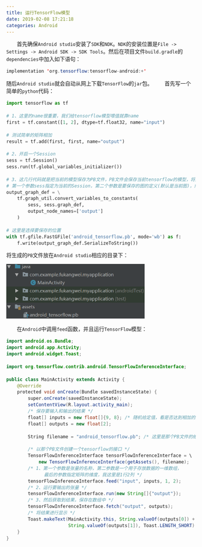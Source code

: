 ```yaml
---
title: 运行TensorFlow模型
date: 2019-02-08 17:21:18
categories: Android
---
```

&emsp;&emsp;首先确保`Android studio`安装了`SDK`和`NDK`。`NDK`的安装位置是`File -> Settings -> Android SDK -> SDK Tools`。然后在项目文件`build.gradle`的`dependencies`中加入如下语句：

``` java
implementation 'org.tensorflow:tensorflow-android:+'
```

随后`Android studio`就会自动从网上下载`TensorFlow`的`jar`包。
&emsp;&emsp;首先写一个简单的`python`代码：

``` python
import tensorflow as tf
​
# 1、这里的name很重要，我们给tensorflow模型喂值就靠name
first = tf.constant([1, 2], dtype=tf.float32, name="input")
​
# 测试简单的矩阵相加
result = tf.add(first, first, name="output")
​
# 2、开启一个Session
sess = tf.Session()
sess.run(tf.global_variables_initializer())
​
# 3、这几行代码就是把当前的模型保存为PB文件，PB文件会保存当前tensorflow的模型，将其他值固化为常量
# 第一个参数sess指定为当前的Session，第二个参数是要保存的图的定义(默认是当前图)，然后是要输出的节点
output_graph_def = \
    tf.graph_util.convert_variables_to_constants(
        sess, sess.graph_def,
        output_node_names=['output']
    )

# 这里是选择要保存的位置
with tf.gfile.FastGFile('android_tensorflow.pb', mode='wb') as f:
    f.write(output_graph_def.SerializeToString())
```

将生成的`PB`文件放在`Android studio`相应的目录下：

<img src="./运行TensorFlow模型/1.png" height="145" width="368">

&emsp;&emsp;在`Android`中调用`feed`函数，并且运行`TensorFlow`模型：

``` java
import android.os.Bundle;
import android.app.Activity;
import android.widget.Toast;
​
import org.tensorflow.contrib.android.TensorFlowInferenceInterface;
​
public class MainActivity extends Activity {
    @Override
    protected void onCreate(Bundle savedInstanceState) {
        super.onCreate(savedInstanceState);
        setContentView(R.layout.activity_main);
        /* 保存要输入和输出的结果 */
        float[] inputs = new float[]{9, 8}; /* 随机给定值，看是否达到相加的效果 */
        float[] outputs = new float[2];
​
        String filename = "android_tensorflow.pb"; /* 这里是那个PB文件的绝对路径 */
​
        /* 以那个PB文件创建一个tensorflow的接口 */
        TensorFlowInferenceInterface tensorFlowInferenceInterface = \
            new TensorFlowInferenceInterface(getAssets(), filename);
        /* 1、第一个参数是张量的名称，第二参数是一个用于存放数据的一维数组，
              最后的参数指定矩阵的维度，我这里是1行2列 */
        tensorFlowInferenceInterface.feed("input", inputs, 1, 2);
        /* 2、运行要输出的张量 */
        tensorFlowInferenceInterface.run(new String[]{"output"});
        /* 3、然后获取到结果，保存在数组中 */
        tensorFlowInferenceInterface.fetch("output", outputs);
        /* 将结果进行显示 */
        Toast.makeText(MainActivity.this, String.valueOf(outputs[0]) + ":" + \
                       String.valueOf(outputs[1]), Toast.LENGTH_SHORT).show();
    }
}
```